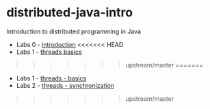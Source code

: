 distributed-java-intro
=======
Introduction to distributed programming in Java

- Labs 0 - [introduction](0-introduction/README.md)
<<<<<<< HEAD
- Labs 1 - [threads basics](1-threads-basics/README.md)
>>>>>>> upstream/master
=======
- Labs 1 - [threads - basics](1-threads-basics/README.md)
- Labs 2 - [threads - synchronization](2-threads-synchronization/README.md)
>>>>>>> upstream/master

